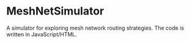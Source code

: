 # MeshNetSimulator

A simulator for exploring mesh network routing strategies.
The code is written in JavaScript/HTML.
